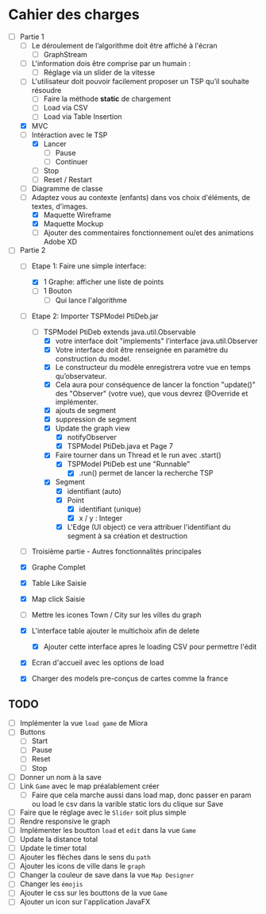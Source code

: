 # Cahier des charges

- [ ] Partie 1
  - [ ] Le déroulement de l’algorithme doit être affiché à l'écran
    - [ ] GraphStream
  - [ ] L'information dois être comprise par un humain :
    - [ ] Réglage via un slider de la vitesse
  - [ ] L'utilisateur doit pouvoir facilement proposer un TSP qu’il souhaite résoudre
    - [ ] Faire la méthode **static** de chargement
    - [ ] Load via CSV
    - [ ] Load via Table Insertion
  - [x] MVC
  - [ ] Intéraction avec le TSP
    - [x] Lancer
      - [ ] Pause
      - [ ] Continuer
    - [ ] Stop
    - [ ] Reset / Restart
  - [ ] Diagramme de classe
  - [ ] Adaptez vous au contexte (enfants) dans vos choix d'éléments, de textes, d'images.
    - [x] Maquette Wireframe
    - [x] Maquette Mockup
    - [ ] Ajouter des commentaires fonctionnement ou/et des animations Adobe XD

- [ ] Partie 2
  - [ ] Etape 1: Faire une simple interface:
    - [x] 1 Graphe: afficher une liste de points
    - [ ] 1 Bouton
      - [ ] Qui lance l'algorithme
  - [ ] Etape 2: Importer TSPModel PtiDeb.jar
    - [ ] TSPModel PtiDeb extends java.util.Observable
      - [x] votre interface doit "implements" l’interface java.util.Observer
      - [x] Votre interface doit être renseignée en paramètre du construction du model.
      - [x] Le constructeur du modèle enregistrera votre vue en temps qu’observateur.
      - [x]  Cela aura pour conséquence de lancer la fonction "update()" des "Observer" (votre vue), que vous devrez @Override et implémenter.
        - [x] ajouts de segment
        - [x] suppression de segment
        - [x] Update the graph view
          - [x] notifyObserver
          - [x] TSPModel PtiDeb.java et Page 7
      - [x] Faire tourner dans un Thread et le run avec .start()
        - [x] TSPModel PtiDeb est une "Runnable"
          - [x] .run() permet de lancer la recherche TSP
      - [x] Segment
        - [x] identifiant (auto)
        - [x] Point
          - [x] identifiant (unique)
          - [x] x / y : Integer
        - [x] L'Edge (UI object) ce vera attribuer l'identifiant du segment à sa création et destruction
  - [ ] Troisième partie - Autres fonctionnalités principales

  - [x] Graphe Complet
  - [x] Table Like Saisie
  - [x] Map click Saisie
  - [ ] Mettre les icones Town / City sur les villes du graph

  - [x] L'interface table ajouter le multichoix afin de delete
    - [x] Ajouter cette interface apres le loading CSV pour permettre l'édit
  - [x] Ecran d'accueil avec les options de load
  - [x] Charger des models pre-conçus de cartes comme la france

## TODO

- [ ] Implémenter la vue `load game` de Miora
- [ ] Buttons
  - [ ] Start
  - [ ] Pause
  - [ ] Reset
  - [ ] Stop
- [ ] Donner un nom à la save
- [ ] Link `Game` avec le map préalablement créer
  - [ ] Faire que cela marche aussi dans load map, donc passer en param ou load le csv dans la varible static lors du clique sur Save
- [ ] Faire que le réglage avec le `Slider` soit plus simple
- [ ] Rendre responsive le graph
- [ ] Implémenter les boutton `load` et `edit` dans la vue `Game`
- [ ] Update la distance total
- [ ] Update le timer total
- [ ] Ajouter les flèches dans le sens du `path`
- [ ] Ajouter les icons de ville dans le `graph`
- [ ] Changer la couleur de save dans la vue `Map Designer`
- [ ] Changer les `émojis`
- [ ] Ajouter le css sur les bouttons de la vue `Game`
- [ ] Ajouter un icon sur l'application JavaFX